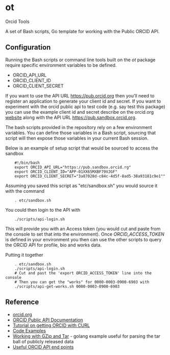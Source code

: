 
# ot

  Orcid Tools

A set of Bash scripts, Go template for working with the Public ORCID API.

## Configuration

Running the Bash scripts or command line tools built on the _ot_ package require specific environment variables to be defined.

+ ORCID_API_URL
+ ORCID_CLIENT_ID
+ ORCID_CLIENT_SECRET


If you want to use the API URL https://pub.orcid.org then you'll need to register an application
to generate your client id and secret.  If you want to experiment with the orcid public api to
test code (e.g. say test this package) you can use the example client id and secret describe on the
orcid.org [website](http://members.orcid.org/api/tutorial-retrieve-data-public-api-curl-12-and-earlier)
along with the API URL https://pub.sandbox.orcid.org.

The bash scripts provided in the repository rely on a few environment variables.
You can define those variables in a Bash script, sourcing that script will then
expose those variables in your current Bash session.

Below is an example of setup script that would be sourced to access the sandbox 

```shell
    #!/bin/bash
    export ORCID_API_URL="https://pub.sandbox.orcid.rg"
    export ORCID_CLIENT_ID="APP-01XX65MXBF79VJGF"
    export ORCID_CLIENT_SECRET="3a87028d-c84c-4d5f-8ad5-38a93181c9e1""
```

Assuming you saved this script as "etc/sandbox.sh" you would source it with the command

```shell
    . etc/sandbox.sh
```

You could then login to the API with

```shell
    ./scripts/api-login.sh
```

This will provide you with an Access token (you would cut and paste from the console to set that
into the environment). Once *ORCID_ACCESS_TOKEN* is defined in your environment you then can use
the other scripts to query the ORCID API for profile, bio and works data.

Putting it together

```shell
    . etc/sandbox.sh
    ./scripts/api-login.sh
    # Cut and past the 'export ORCID_ACCESS_TOKEN' line into the console
    # Then you can get the "works" for 0000-0003-0900-6903 with
    ./scripts/api-get-works.sh 0000-0003-0900-6903
```

## Reference

+ [orcid.org](http://orcid.org)
+ [ORCID Public API Documentation](http://members.orcid.org/api/introduction-orcid-public-api)
+ [Tutorial on getting ORCID with CURL](http://members.orcid.org/api/tutorial-retrieve-orcid-id-curl-v12-and-earlier)
+ [Code Examples](http://members.orcid.org/api/code-examples)
+ [Working with GZip and Tar](http://blog.ralch.com/tutorial/golang-working-with-tar-and-gzip/) - golang example useful for parsing the tar ball of publicly released data
+ [Useful ORCID API end points](http://members.orcid.org/api/tutorial-searching-api-12-and-earlier)

